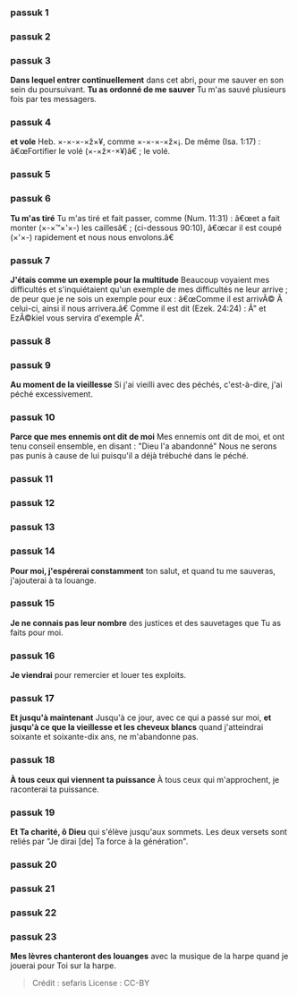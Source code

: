 
### passuk 1

### passuk 2

### passuk 3
<b>Dans lequel entrer continuellement</b> dans cet abri, pour me sauver en son sein du poursuivant.
<b>Tu as ordonné de me sauver</b> Tu m'as sauvé plusieurs fois par tes messagers.

### passuk 4
<b>et vole</b> Heb. ×-×-×-×ž×¥, comme ×-×-×-×ž×¡. De même (Isa. 1:17) : â€œFortifier le volé (×-×ž×-×¥)â€ ; le volé.

### passuk 5

### passuk 6
<b>Tu m'as tiré</b> Tu m'as tiré et fait passer, comme (Num. 11:31) : â€œet a fait monter (×-×™×'×-) les caillesâ€ ; (ci-dessous 90:10), â€œcar il est coupé (×'×-) rapidement et nous nous envolons.â€

### passuk 7
<b>J'étais comme un exemple pour la multitude</b> Beaucoup voyaient mes difficultés et s'inquiétaient qu'un exemple de mes difficultés ne leur arrive ; de peur que je ne sois un exemple pour eux : â€œComme il est arrivÃ© Ã celui-ci, ainsi il nous arrivera.â€ Comme il est dit (Ezek. 24:24) : Â" et EzÃ©kiel vous servira d'exemple Â".

### passuk 8

### passuk 9
<b>Au moment de la vieillesse</b> Si j'ai vieilli avec des péchés, c'est-à-dire, j'ai péché excessivement.

### passuk 10
<b>Parce que mes ennemis ont dit de moi</b> Mes ennemis ont dit de moi, et ont tenu conseil ensemble, en disant : "Dieu l'a abandonné" Nous ne serons pas punis à cause de lui puisqu'il a déjà trébuché dans le péché.

### passuk 11

### passuk 12

### passuk 13

### passuk 14
<b>Pour moi, j'espérerai constamment</b> ton salut, et quand tu me sauveras, j'ajouterai à ta louange.

### passuk 15
<b>Je ne connais pas leur nombre</b> des justices et des sauvetages que Tu as faits pour moi.

### passuk 16
<b>Je viendrai</b> pour remercier et louer tes exploits.

### passuk 17
<b>Et jusqu'à maintenant</b> Jusqu'à ce jour, avec ce qui a passé sur moi,
<b>et jusqu'à ce que la vieillesse et les cheveux blancs</b> quand j'atteindrai soixante et soixante-dix ans, ne m'abandonne pas.

### passuk 18
<b>À tous ceux qui viennent ta puissance</b> À tous ceux qui m'approchent, je raconterai ta puissance.

### passuk 19
<b>Et Ta charité, ô Dieu</b> qui s'élève jusqu'aux sommets. Les deux versets sont reliés par "Je dirai [de] Ta force à la génération".

### passuk 20

### passuk 21

### passuk 22

### passuk 23
<b>Mes lèvres chanteront des louanges</b> avec la musique de la harpe quand je jouerai pour Toi sur la harpe.

>Crédit : sefaris
>License : CC-BY